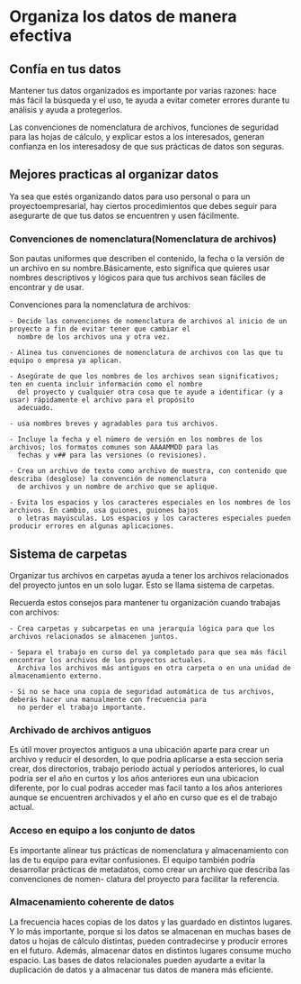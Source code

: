 # Organiza los datos de manera efectiva

## Confía en tus datos

Mantener tus datos organizados es importante por varias razones: hace más fácil la búsqueda y el uso, te ayuda a evitar
cometer errores durante tu análisis y ayuda a protegerlos.

Las convenciones de nomenclatura de archivos, funciones de seguridad para las hojas de cálculo, y explicar estos a los
interesados, generan  confianza en los interesadosy  de que sus prácticas de datos son seguras.

## Mejores practicas al organizar datos

Ya sea que estés organizando datos para uso personal o para un proyectoempresarial, hay ciertos procedimientos que debes
seguir para asegurarte de que tus datos se encuentren y usen fácilmente.

### Convenciones de nomenclatura(Nomenclatura de archivos)

Son pautas uniformes que describen el contenido, la fecha o la versión de un archivo en su nombre.Básicamente, esto
significa que quieres usar nombres descriptivos y lógicos para que tus archivos sean fáciles de encontrar y de usar.

Convenciones para la nomenclatura de archivos:

    - Decide las convenciones de nomenclatura de archivos al inicio de un proyecto a fin de evitar tener que cambiar el
      nombre de los archivos una y otra vez.

    - Alinea tus convenciones de nomenclatura de archivos con las que tu equipo o empresa ya aplican.

    - Asegúrate de que los nombres de los archivos sean significativos; ten en cuenta incluir información como el nombre
      del proyecto y cualquier otra cosa que te ayude a identificar (y a usar) rápidamente el archivo para el propósito
      adecuado.

    - usa nombres breves y agradables para tus archivos.

    - Incluye la fecha y el número de versión en los nombres de los archivos; los formatos comunes son AAAAMMDD para las
      fechas y v## para las versiones (o revisiones).

    - Crea un archivo de texto como archivo de muestra, con contenido que describa (desglose) la convención de nomenclatura
      de archivos y un nombre de archivo que se aplique.

    - Evita los espacios y los caracteres especiales en los nombres de los archivos. En cambio, usa guiones, guiones bajos
      o letras mayúsculas. Los espacios y los caracteres especiales pueden producir errores en algunas aplicaciones.

## Sistema de carpetas

Organizar tus archivos en carpetas ayuda a tener los archivos relacionados del proyecto juntos en un solo lugar. Esto se
llama sistema de carpetas.

Recuerda estos consejos para mantener tu organización cuando trabajas con archivos:

    - Crea carpetas y subcarpetas en una jerarquía lógica para que los archivos relacionados se almacenen juntos.

    - Separa el trabajo en curso del ya completado para que sea más fácil encontrar los archivos de los proyectos actuales.
      Archiva los archivos más antiguos en otra carpeta o en una unidad de almacenamiento externo.

    - Si no se hace una copia de seguridad automática de tus archivos, deberás hacer una manualmente con frecuencia para
      no perder el trabajo importante.

### Archivado de archivos antiguos

Es útil mover proyectos antiguos a una ubicación aparte para crear un archivo y reducir el desorden, lo que podria
aplicarse a esta seccion seria crear, dos directorios, trabajo periodo actual y periodos anteriores, lo cual podria ser
el año en curtos y los años anteriores eun una ubicacion diferente, por lo cual podras acceder mas facil tanto a los
años anteriores aunque se encuentren archivados y el año en curso que es el de trabajo actual.

### Acceso en equipo a los conjunto de datos

Es importante alinear tus prácticas de nomenclatura y almacenamiento con las de tu equipo para evitar confusiones. El
equipo también podría desarrollar prácticas de metadatos, como crear un archivo que describa las convenciones de nomen-
clatura del proyecto para facilitar la referencia.

### Almacenamiento coherente de datos

La frecuencia haces copias de los datos y las guardado en distintos lugares. Y lo más importante, porque si los datos se
almacenan en muchas bases de datos u hojas de cálculo distintas, pueden contradecirse y producir errores en el futuro. Además,
almacenar datos en distintos lugares consume mucho espacio. Las bases de datos relacionales pueden ayudarte a evitar la
duplicación de datos y a almacenar tus datos de manera más eficiente.
